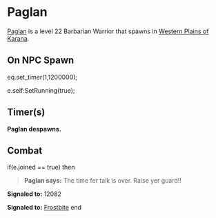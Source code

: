 # Paglan



[Paglan](/npc/12191) is a level 22 Barbarian Warrior that spawns in [Western Plains of Karana](/zone/12).



## On NPC Spawn

eq.set_timer(1,1200000);

e.self:SetRunning(true);


## Timer(s)

**Paglan despawns.**


## Combat

if(e.joined == true) then


>**Paglan says:** The time fer talk is over.  Raise yer guard!!


**Signaled to:** 12082


**Signaled to:**  [Frostbite](/npc/12154)
end
